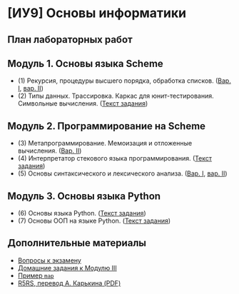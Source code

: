 # [ИУ9] Основы информатики
## План лабораторных работ

## Модуль 1. Основы языка Scheme

*   (1) Рекурсия, процедуры высшего порядка, обработка списков. ([Вар. I](lab1v1.md), [вар. II](lab1v2.md))
*   (2) Типы данных. Трассировка. Каркас для юнит-тестирования. Символьные вычисления. ([Текст задания](lab2.md))

## Модуль 2. Программирование на Scheme

*   (3) Метапрограммирование. Мемоизация и отложенные вычисления. ([Вар. II](lab3v2.md))
*   (4) Интерпретатор стекового языка программирования. ([Текст задания](lab4.md))
*   (5) Основы синтаксического и лексического анализа. ([Вар. I](lab5v1.md), [вар. II](lab5v2.md))

## Модуль 3. Основы языка Python

*   (6) Основы языка Python. ([Текст задания](lab6.md))
*   (7) Основы ООП на языке Python. ([Текст задания](lab7.md))

## Дополнительные материалы
*   [Вопросы к экзамену](exam.md)
*   [Домашние задания к Модулю III](hometask-3mod.md)
*   [Пример `map`](map-example.md)
*   [R5RS, перевод A. Карькина (PDF)](R5RS-translated-by-A.Karkin.pdf)